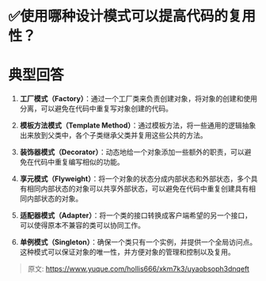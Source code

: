 # ✅使用哪种设计模式可以提高代码的复用性？

# 典型回答


1. **工厂模式（Factory）**：通过一个工厂类来负责创建对象，将对象的创建和使用分离，可以避免在代码中重复写对象创建的代码。



2. **模板方法模式（Template Method）**：通过模板方法，将一些通用的逻辑抽象出来放到父类中，各个子类继承父类并复用这些公共的方法。



3. **装饰器模式（Decorator）**：动态地给一个对象添加一些额外的职责，可以避免在代码中重复编写相似的功能。



4. **享元模式（Flyweight）**：将一个对象的状态分成内部状态和外部状态，多个具有相同内部状态的对象可以共享外部状态，可以避免在代码中重复创建具有相同内部状态的对象。



5. **适配器模式（Adapter）**：将一个类的接口转换成客户端希望的另一个接口，可以使得原本不兼容的类可以协同工作。



6. **单例模式（Singleton）**：确保一个类只有一个实例，并提供一个全局访问点。这种模式可以保证对象的唯一性，并方便对象的管理和控制以及复用。



> 原文: <https://www.yuque.com/hollis666/xkm7k3/uyaobsoph3dnqeft>